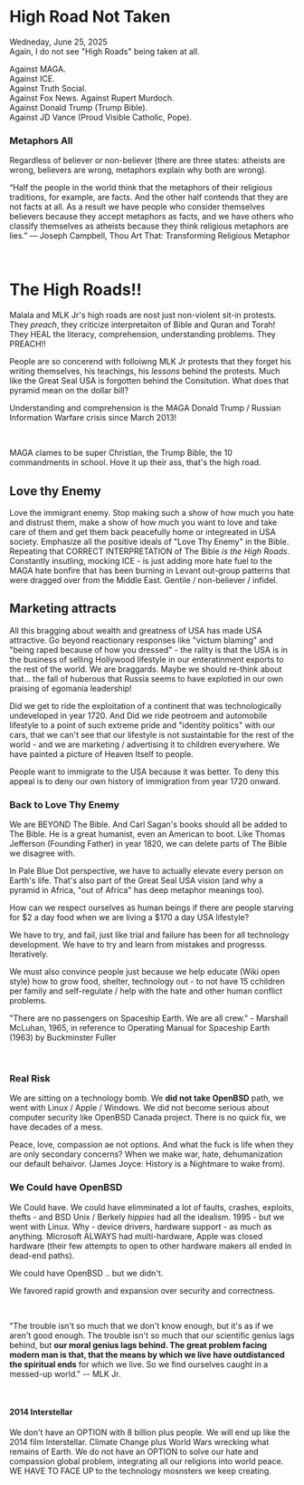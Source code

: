 # High Road Not Taken

Wedneday, June 25, 2025   
Again, I do not see "High Roads" being taken at all.

Against MAGA.   
Against ICE.   
Against Truth Social.    
Against Fox News. Against Rupert Murdoch.   
Against Donald Trump (Trump Bible).  
Against JD Vance (Proud Visible Catholic, Pope).  


### Metaphors All

Regardless of believer or non-believer (there are three states: atheists are wrong, believers are wrong, metaphors explain why both are wrong). 

“Half the people in the world think that the metaphors of their religious traditions, for example, are facts. And the other half contends that they are not facts at all. As a result we have people who consider themselves believers because they accept metaphors as facts, and we have others who classify themselves as atheists because they think religious metaphors are lies.” ― Joseph Campbell, Thou Art That: Transforming Religious Metaphor


&nbsp;

# The High Roads!!

Malala and MLK Jr's high roads are nost just non-violent sit-in protests. They *preach*, they criticize interpretaiton of Bible and Quran and Torah! They HEAL the literacy, comprehension, understanding problems. They PREACH!!

People are so concerend with folloiwng MLK Jr protests that they forget his writing themselves, his teachings, his *lessons* behind the protests. Much like the Great Seal USA is forgotten behind the Consitution. What does that pyramid mean on the dollar bill?

Understanding and comprehension is the MAGA Donald Trump / Russian Information Warfare crisis since March 2013!

&nbsp;

MAGA clames to be super Christian, the Trump Bible, the 10 commandments in school. Hove it up their ass, that's the high road.

## Love thy Enemy 

Love the immigrant enemy. Stop making such a show of how much you hate and distrust them, make a show of how much you want to love and take care of them and get them back peacefully home or integreated in USA society. Emphasize all the positive ideals of "Love Thy Enemy" in the Bible.  Repeating that CORRECT INTERPRETATION of The Bible *is the High Roads*. Constantly insutling, mocking ICE - is just adding more hate fuel to the MAGA hate bonfire that has been burning in Levant out-group patterns that were dragged over from the Middle East. Gentile / non-believer / infidel. 

## Marketing attracts

All this bragging about wealth and greatness of USA has made USA attractive. Go beyond reactionary responses like "victum blaming" and "being raped because of how you dressed" - the rality is that the USA is in the business of selling Hollywood lifestyle in our enteratinment exports to the rest of the world. We are braggards. Maybe we should re-think about that... the fall of huberous that Russia seems to have explotied in our own praising of egomania leadership!

Did we get to ride the exploitation of a continent that was technologically undeveloped in year 1720. And Did we ride peotroem and automobile lifestyle to a point of such extreme pride and "identity politics" with our cars, that we can't see that our lifestyle is not sustaintable for the rest of the world - and we are marketing / advertising it to children everywhere.  We have painted a picture of Heaven Itself to people.

People want to immigrate to the USA because it was better. To deny this appeal is to deny our own history of immigration from year 1720 onward.

### Back to Love Thy Enemy

We are BEYOND The Bible. And Carl Sagan's books should all be added to The Bible. He is a great humanist, even an American to boot. Like Thomas Jefferson (Founding Father) in year 1820, we can delete parts of The Bible we disagree with.

In Pale Blue Dot perspective, we have to actually elevate every person on Earth's life. That's also part of the Great Seal USA vision (and why a pyramid in Africa, "out of Africa" has deep metaphor meanings too).

How can we respect ourselves as human beings if there are people starving for $2 a day food when we are living a $170 a day USA lifestyle?

We have to try, and fail, just like trial and failure has been for all technology development. We have to try and learn from mistakes and progresss. Iteratively.

We must also convince people just because we help educate (Wiki open style) how to grow food, shelter, technology out - to not have 15 cchildren per family and self-regulate / help with the hate and other human conflict problems. 

"There are no passengers on Spaceship Earth. We are all crew." - Marshall McLuhan, 1965, in reference to Operating Manual for Spaceship Earth (1963) by Buckminster Fuller

&nbsp;

### Real Risk

We are sitting on a technology bomb. We **did not take OpenBSD** path, we went with Linux / Apple / Windows. We did not become serious about computer security like OpenBSD Canada project. There is no quick fix, we have decades of a mess.

Peace, love, compassion ae not options. And what the fuck is life when they are only secondary concerns? When we make war, hate, dehumanization our default behaivor. (James Joyce: History is a Nightmare to wake from).

### We Could have OpenBSD

We Could have. We could have elimminated a lot of faults, crashes, exploits, thefts - and BSD Unix / Berkely *hippies* had all the idealism. 1995 - but we went with Linux. Why - device drivers, hardware support - as much as anything. Microsoft ALWAYS had multi-hardware, Apple was closed hardware (their few attempts to open to other hardware makers all ended in dead-end paths).

We could have OpenBSD .. but we didn't.

We favored rapid growth and expansion over security and correctness.

&nbsp;

"The trouble isn't so much that we don't know enough, but it's as if we aren't good enough. The trouble isn't so much that our scientific genius lags behind, but **our moral genius lags behind. The great problem facing modern man is that, that the means by which we live have outdistanced the spiritual ends** for which we live. So we find ourselves caught in a messed-up world." -- MLK Jr.

&nbsp;

#### 2014 Interstellar

We don't have an OPTION with 8 billion plus people. We will end up like the 2014 film Interstellar. Climate Change plus World Wars wrecking what remains of Earth. We do not have an OPTION to solve our hate and compassion global problem, integrating all our religions into world peace. WE HAVE TO FACE UP to the technology mosnsters we keep creating.

